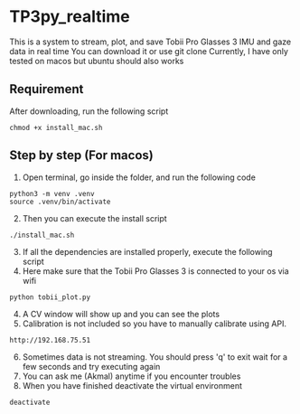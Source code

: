 # TP3py_realtime
This is a system to stream, plot, and save Tobii Pro Glasses 3 IMU and gaze data in real time
You can download it or use git clone
Currently, I have only tested on macos but ubuntu should also works

## Requirement
After downloading, run the following script
```
chmod +x install_mac.sh
```
## Step by step (For macos)
1. Open terminal, go inside the folder, and run the following code
```
python3 -m venv .venv
source .venv/bin/activate
```

2. Then you can execute the install script
```
./install_mac.sh 
```
3. If all the dependencies are installed properly, execute the following script
4. Here make sure that the Tobii Pro Glasses 3 is connected to your os via wifi
```
python tobii_plot.py
```
4. A CV window will show up and you can see the plots
5. Calibration is not included so you have to manually calibrate using API. 
```access:
http://192.168.75.51
```
6. Sometimes data is not streaming. You should press 'q' to exit wait for a few seconds and try executing again
7. You can ask me (Akmal) anytime if you encounter troubles
8. When you have finished deactivate the virtual environment
```
deactivate
```
